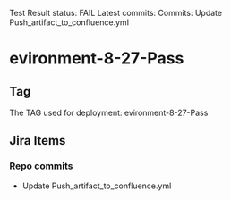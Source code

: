 Test Result
status: FAIL
Latest commits:
Commits: Update Push_artifact_to_confluence.yml
# **evironment-8-27-Pass**
## Tag
 The TAG used for deployment: evironment-8-27-Pass
## Jira Items
###  Repo commits
- Update Push_artifact_to_confluence.yml
